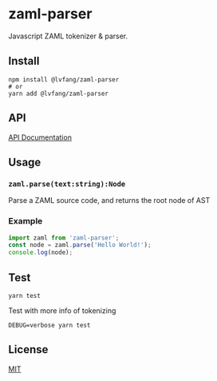 # zaml-parser

Javascript ZAML tokenizer & parser.

## Install

```shell
npm install @lvfang/zaml-parser
# or
yarn add @lvfang/zaml-parser
```

## API

[API Documentation](./docs/API.md)

## Usage

### `zaml.parse(text:string):Node`

Parse a ZAML source code, and returns the root node of AST

### Example

```js
import zaml from 'zaml-parser';
const node = zaml.parse('Hello World!');
console.log(node);
```

## Test

```shell
yarn test
```

Test with more info of tokenizing

```shell
DEBUG=verbose yarn test
```

## License

[MIT](./LICENSE)
